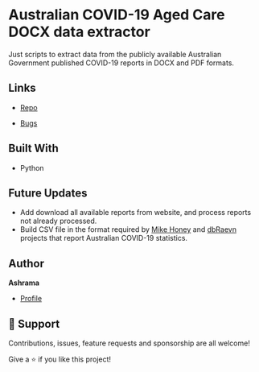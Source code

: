 <h1 align="left">Australian COVID-19 Aged Care DOCX data extractor</h1>

<p align="left">Just scripts to extract data from the publicly available Australian Government published COVID-19 reports in DOCX and PDF formats.</p>
<p></p>

## Links

- [Repo](https://github.com/ashrama/AU_COVID-19_DATA "AU_COVID-19_DATA Repo")

- [Bugs](https://github.com/ashrama/AU_COVID-19_DATA/issues "Issues Page")


## Built With

- Python

## Future Updates

- Add download all available reports from website, and process reports not already processed.
- Build CSV file in the format required by [Mike Honey](https://github.com/Mike-Honey) and [dbRaevn](https://github.com/dbRaevn/covid19) projects that report Australian COVID-19 statistics.


## Author

**Ashrama**

- [Profile](https://github.com/ashrama "Ashrama")

## 🤝 Support

Contributions, issues, feature requests and sponsorship are all welcome!

Give a ⭐️ if you like this project!
